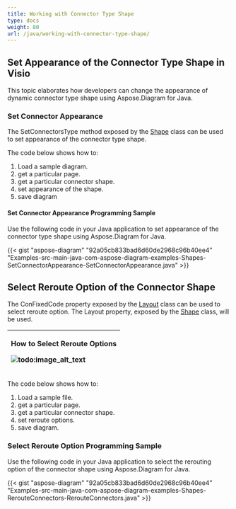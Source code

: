 ```yaml
---
title: Working with Connector Type Shape
type: docs
weight: 80
url: /java/working-with-connector-type-shape/
---
```


## **Set Appearance of the Connector Type Shape in Visio**
This topic elaborates how developers can change the appearance of dynamic connector type shape using Aspose.Diagram for Java.
### **Set Connector Appearance**
The SetConnectorsType method exposed by the [Shape](http://www.aspose.com/api/java/diagram/com.aspose.diagram/classes/shape) class can be used to set appearance of the connector type shape.

The code below shows how to:

1. Load a sample diagram.
1. get a particular page.
1. get a particular connector shape.
1. set appearance of the shape.
1. save diagram
#### **Set Connector Appearance Programming Sample**
Use the following code in your Java application to set appearance of the connector type shape using Aspose.Diagram for Java.

{{< gist "aspose-diagram" "92a05cb833bad6d60de2968c96b40ee4" "Examples-src-main-java-com-aspose-diagram-examples-Shapes-SetConnectorAppearance-SetConnectorAppearance.java" >}}
## **Select Reroute Option of the Connector Shape**
The ConFixedCode property exposed by the [Layout](http://www.aspose.com/api/java/diagram/com.aspose.diagram/classes/layout) class can be used to select reroute option. The Layout property, exposed by the [Shape](http://www.aspose.com/api/java/diagram/com.aspose.diagram/classes/shape) class, will be used.

|<p>**How to Select Reroute Options** </p><p>![todo:image_alt_text](http://i.imgur.com/1O70sSA.png)</p>|
| :- |
The code below shows how to:

1. Load a sample file.
1. get a particular page.
1. get a particular connector shape.
1. set reroute options.
1. save diagram.
### **Select Reroute Option Programming Sample**
Use the following code in your Java application to select the rerouting option of the connector shape using Aspose.Diagram for Java.

{{< gist "aspose-diagram" "92a05cb833bad6d60de2968c96b40ee4" "Examples-src-main-java-com-aspose-diagram-examples-Shapes-RerouteConnectors-RerouteConnectors.java" >}}
